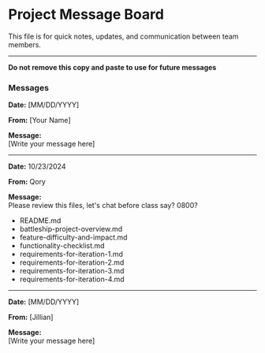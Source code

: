 # Project Message Board

This file is for quick notes, updates, and communication between team members.

---
**Do not remove this copy and paste to use for future messages**
### Messages

**Date:** [MM/DD/YYYY]

**From:** [Your Name]

**Message:**  
[Write your message here]

---

**Date:** 10/23/2024

**From:** Qory

**Message:**  
Please review this files, let's chat before class say? 0800?

- README.md
- battleship-project-overview.md
- feature-difficulty-and-impact.md
- functionality-checklist.md
- requirements-for-iteration-1.md
- requirements-for-iteration-2.md
- requirements-for-iteration-3.md
- requirements-for-iteration-4.md
---

**Date:** [MM/DD/YYYY]

**From:** [Jillian]

**Message:**  
[Write your message here]